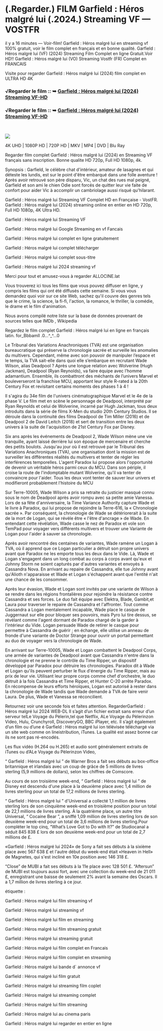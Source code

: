 # (.Regarder.) FILM Garfield : Héros malgré lui (.2024.) Streaming VF — VOSTFR

il y a 16 minutes — Voir-film! Garfield : Héros malgré lui en streaming vf 100% gratuit, voir le film complet en français et en bonne qualité. Garfield : Héros malgré lui (VF) (2024) Streaming Film Complet en ligne Gratuit.Voir HD!! Garfield : Héros malgré lui (VO) Streaming Vostfr (FR) Complet en FRANCAIS

Visite pour regarder Garfield : Héros malgré lui (2024) film complet en ULTRA HD 4K
</br>
### √Regarder le film :: ➥ [Garfield : Héros malgré lui (2024) Streaming VF-HD](https://t.co/exUli1kK4q)

### √Regarder le film :: ➥ [Garfield : Héros malgré lui (2024) Streaming VF-HD](https://t.co/exUli1kK4q)
</br>
<p dir="auto"><a href="https://t.co/exUli1kK4q" title="PLAY NOW" rel="nofollow"><img src="https://i.imgur.com/jhNGoEt.gif" style="max-width: 100%;"></a></p>

4K UHD | 1080P HD | 720P HD | MKV | MP4 | DVD | Blu Ray

Regarder film complet Garfield : Héros malgré lui (2024) en Streaming VF français sans inscription. Bonne qualite HD 720p, Full HD 1080p, 4k.

Synopsis : Garfield, le célèbre chat d'intérieur, amateur de lasagnes et qui déteste les lundis, est sur le point d'être embarqué dans une folle aventure ! Après avoir retrouvé son père disparu, Vic, un chat des rues mal peigné, Garfield et son ami le chien Odie sont forcés de quitter leur vie faite de confort pour aider Vic à accomplir un cambriolage aussi risqué qu'hilarant.

Garfield : Héros malgré lui Streaming VF Complet HD en Française - VostFR. Garfield : Héros malgré lui (2024) streaming online en entier en HD 720p, Full HD 1080p, 4K Ultra HD.

Garfield : Héros malgré lui Streaming VF

Garfield : Héros malgré lui Google Streaming en vf Fancais

Garfield : Héros malgré lui complet en ligne gratuitement

Garfield : Héros malgré lui complet télécharger

Garfield : Héros malgré lui complet sous-titre

Garfield : Héros malgré lui 2024 streaming vf

Merci pour tout et amusez-vous à regarder ALLOCINE.lat

Vous trouverez ici tous les films que vous pouvez diffuser en ligne, y compris les films qui ont été diffusés cette semaine. Si vous vous demandez quoi voir sur ce site Web, sachez qu'il couvre des genres tels que le crime, la science, la fi-fi, l'action, la romance, le thriller, la comédie, le drame et le film d'animation.

Nous avons compilé notre liste sur la base de données provenant de sources telles que IMDb , Wikipedia

Regardez le film complet Garfield : Héros malgré lui en ligne en français latin. for_Bbbamll .0...^_^...0

Le Tribunal des Variations Anachroniques (TVA) est une organisation bureaucratique qui préserve la chronologie sacrée et surveille les anomalies du multivers. Cependant, même avec son pouvoir de manipuler l’espace et le temps, la TVA sait-elle dans quoi elle s’embarque en recrutant Wade Wilson, alias Deadpool ? Après une longue relation avec Wolverine (Hugh Jackman), Deadpool (Ryan Reynolds), va faire équipe avec l’homme adamantium. Ensemble, ils combattront des méchants de l’univers Marvel et bouleverseront la franchise MCU, apportant leur style R-rated à la 20th Century Fox et revisitant certains moments des phases 1 à 4 !

Il s'agira du 34e film de l'univers cinématographique Marvel et le 4e de la phase V. Le film met en scène le personnage de Deadpool, interprété par Ryan Reynolds et celui de Wolverine, incarné par Hugh Jackman, tous deux introduits dans la série de films X-Men du studio 20th Century Studios. Il se déroule dans la continuité des films Deadpool de Tim Miller (2016) et de Deadpool 2 de David Leitch (2018) et sert de transition entre les deux univers à la suite de l'acquisition de 21st Century Fox par Disney.

Six ans après les événements de Deadpool 2, Wade Wilson mène une vie tranquille, ayant laissé derrière lui son époque de mercenaire et cherche des petits boulots. Jusqu'au jour où il est retrouvé par le Tribunal des Variations Anachroniques (TVA), une organisation dont la mission est de surveiller les différentes réalités du multivers et tenter de régler les interférences temporelles. L'agent Paradox lui propose alors l'opportunité de devenir un véritable héros parmi ceux du MCU. Dans son périple, il croise la route de l'indomptable mutant Wolverine, qu'il va tenter de convaincre pour l'aider. Tous les deux vont tenter de sauver leur univers et modifieront probablement l'histoire du MCU

Sur Terre-10005, Wade Wilson a pris sa retraite du justicier masqué connu sous le nom de Deadpool après avoir rompu avec sa petite amie Vanessa. Lors de sa fête d'anniversaire, la Time Variance Authority capture Wade et le livre à Paradox, qui lui propose de rejoindre la Terre-616, la « Chronologie sacrée ». Par conséquent, la chronologie de Wade se détériorerait à la suite de la mort de Logan, qui se révèle être « l'être d'ancrage » de Wade. En entendant cette révélation, Wade casse le nez de Paradox et vole son TemPad pour voyager vers différents multivers et trouver une Variante de Logan pour l'aider à sauver sa chronologie.

Après avoir rencontré des centaines de variantes, Wade ramène un Logan à TVA, où il apprend que ce Logan particulier a détruit son propre univers avant que Paradox ne les emporte tous les deux dans le Vide. Là, Wade et Logan s'engagent dans un long combat au corps à corps avant qu'eux et Johnny Storm ne soient capturés par d'autres variantes et envoyés à Cassandra Nova. En arrivant au repaire de Cassandra, elle tue Johnny avant qu'Alioth n'apparaisse et Wade et Logan s'échappent avant que l'entité n'ait une chance de les consommer.

Après leur évasion, Wade et Logan sont invités par une variante de Wilson à se rendre dans les régions frontalières pour rejoindre la résistance contre Cassandra et ses forces. Le duo fait équipe avec Elektra, Blade, Gambit,et Laura pour traverser le repaire de Cassandra et l'affronter. Tout comme Cassandra a Logan mentalement incapable, Wade place le casque de Juggernaut sur elle pour bloquer ses pouvoirs, mais Pyro lui tire dessus, se révélant comme l'agent dormant de Paradox chargé de la garder à l'intérieur du Vide. Logan persuade Wade de retirer le casque pour permettre à Cassandra de guérir ; en échange, elle utilise un anneau de fronde d'une variante de Doctor Strange pour ouvrir un portail permettant au duo de voyager vers la chronologie de Wade.

En arrivant sur Terre-10005, Wade et Logan combattent le Deadpool Corps, une armée de variantes de Deadpool avant que Cassandra n'entre dans la chronologie et ne prenne le contrôle du Time Ripper, un dispositif développé par Paradox pour détruire les chronologies. Paradox dit à Wade et Logan qu'ils peuvent perturber le flux d'énergie du Time Ripper, mais au prix de leur vie. Utilisant leur propre corps comme chef d'orchestre, le duo détruit à la fois Cassandra et Time Ripper, et Hunter C-20 arrête Paradox. En récompense de leurs efforts héroïques, Logan est autorisé à rester dans la chronologie de Wade tandis que Wade demande à TVA de faire venir Laura. De plus, Wade et Vanessa se réconcilient.

Retournez voir une seconde fois et faites attention. RegarderGarfield : Héros malgré lui 2024 WEB-DL Il s’agit d’un fichier extrait sans erreur d’un serveur telLe Voyage du Pèlerin,tel que Netflix, ALe Voyage du Pèlerinzon Video, Hulu, Crunchyroll, DiscoveryGO, BBC iPlayer, etc. Il s’agit également d’un film ou d’une é Garfield : Héros malgré lui ion télévisée téléchargé via un site web comme on lineistribution, iTunes. La qualité est assez bonne car ils ne sont pas ré-encodés.

Les flux vidéo (H.264 ou H.265) et audio sont généralement extraits de iTunes ou d’ALe Voyage du Pèlerinzon Video,

“ Garfield : Héros malgré lui ” de Warner Bros a fait ses débuts au box-office britannique et irlandais avec un coup de grâce de 5 millions de livres sterling (5,9 millions de dollars), selon les chiffres de Comscore.

Au cours de son troisième week-end, “ Garfield : Héros malgré lui ” de Disney est descendu d'une place à la deuxième place avec 1,4 million de livres sterling pour un total de 17,2 millions de livres sterling.

“ Garfield : Héros malgré lui ” d'Universal a collecté 1,1 million de livres sterling lors de son cinquième week-end en troisième position pour un total de 22,1 millions de livres sterling. À la quatrième place, un autre titre Universal, “ Cocaine Bear ”, a sniffé 1,09 million de livres sterling lors de son deuxième week-end pour un total de 3,6 millions de livres sterling.Pour compléter le top cinq, “What’s Love Got to Do with It?” de Studiocanal a séduit 845 838 £ lors de son deuxième week-end pour un total de 2,7 millions de £.

«Garfield : Héros malgré lui 2024» de Sony a fait ses débuts à la sixième place avec 567 638 £ et l'autre début du week-end était «Heaven in Hell» de Magnetes, qui s'est incliné en 10e position avec 146 318 £.

“Close” de MUBI a fait ses débuts à la 11e place avec 128 501 £. “Aftersun” de MUBI est toujours aussi fort, avec une collection du week-end de 21 011 £, enregistrant une baisse de seulement 2% avant la semaine des Oscars. Il a 1,7 million de livres sterling à ce jour.

étiquette :

Garfield : Héros malgré lui film streaming vf

Garfield : Héros malgré lui streaming vf

Garfield : Héros malgré lui film en streaming

Garfield : Héros malgré lui film streaming gratuit

Garfield : Héros malgré lui streaming gratuit

Garfield : Héros malgré lui film complet en Francais

Garfield : Héros malgré lui film complet en streaming

Garfield : Héros malgré lui bande d` annonce vf

Garfield : Héros malgré lui film gratuit

Garfield : Héros malgré lui streaming film coplet

Garfield : Héros malgré lui streaming complet

Garfield : Héros malgré lui film streaming

Garfield : Héros malgré lui au cinema paris

Garfield : Héros malgré lui regarder en entier en ligne
